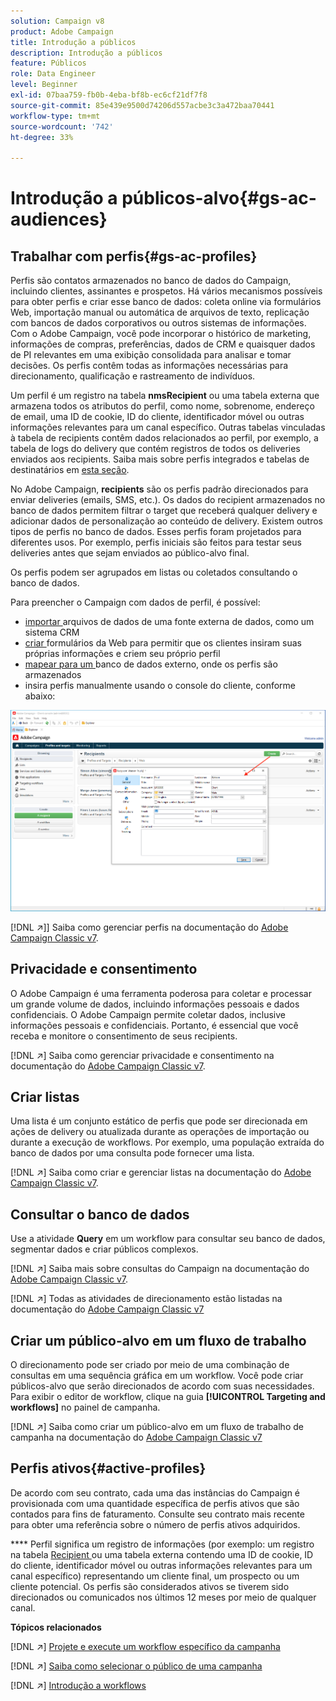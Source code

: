 ```yaml
---
solution: Campaign v8
product: Adobe Campaign
title: Introdução a públicos
description: Introdução a públicos
feature: Públicos
role: Data Engineer
level: Beginner
exl-id: 07baa759-fb0b-4eba-bf8b-ec6cf21df7f8
source-git-commit: 85e439e9500d74206d557acbe3c3a472baa70441
workflow-type: tm+mt
source-wordcount: '742'
ht-degree: 33%

---
```


# Introdução a públicos-alvo{#gs-ac-audiences}

## Trabalhar com perfis{#gs-ac-profiles}

Perfis são contatos armazenados no banco de dados do Campaign, incluindo clientes, assinantes e prospetos. Há vários mecanismos possíveis para obter perfis e criar esse banco de dados: coleta online via formulários Web, importação manual ou automática de arquivos de texto, replicação com bancos de dados corporativos ou outros sistemas de informações. Com o Adobe Campaign, você pode incorporar o histórico de marketing, informações de compras, preferências, dados de CRM e quaisquer dados de PI relevantes em uma exibição consolidada para analisar e tomar decisões. Os perfis contêm todas as informações necessárias para direcionamento, qualificação e rastreamento de indivíduos.

Um perfil é um registro na tabela **nmsRecipient** ou uma tabela externa que armazena todos os atributos do perfil, como nome, sobrenome, endereço de email, uma ID de cookie, ID do cliente, identificador móvel ou outras informações relevantes para um canal específico. Outras tabelas vinculadas à tabela de recipients contêm dados relacionados ao perfil, por exemplo, a tabela de logs do delivery que contém registros de todos os deliveries enviados aos recipients. Saiba mais sobre perfis integrados e tabelas de destinatários em [esta seção](../dev/datamodel.md#ootb-profiles).

No Adobe Campaign, **recipients** são os perfis padrão direcionados para enviar deliveries (emails, SMS, etc.). Os dados do recipient armazenados no banco de dados permitem filtrar o target que receberá qualquer delivery e adicionar dados de personalização ao conteúdo de delivery. Existem outros tipos de perfis no banco de dados. Esses perfis foram projetados para diferentes usos. Por exemplo, perfis iniciais são feitos para testar seus deliveries antes que sejam enviados ao público-alvo final.

Os perfis podem ser agrupados em listas ou coletados consultando o banco de dados.


Para preencher o Campaign com dados de perfil, é possível:

* [importar ](import.md) arquivos de dados de uma fonte externa de dados, como um sistema CRM
* [criar ](../dev/webapps.md) formulários da Web para permitir que os clientes insiram suas próprias informações e criem seu próprio perfil
* [mapear para um ](../connect/fda.md) banco de dados externo, onde os perfis são armazenados
* insira perfis manualmente usando o console do cliente, conforme abaixo:

![](assets/create-profile.png)


[!DNL :arrow_upper_right:]] Saiba como gerenciar perfis na documentação do  [Adobe Campaign Classic v7](https://experienceleague.adobe.com/docs/campaign-classic/using/getting-started/profile-management/about-profiles.html).


## Privacidade e consentimento

O Adobe Campaign é uma ferramenta poderosa para coletar e processar um grande volume de dados, incluindo informações pessoais e dados confidenciais. O Adobe Campaign permite coletar dados, inclusive informações pessoais e confidenciais. Portanto, é essencial que você receba e monitore o consentimento de seus recipients.

[!DNL :arrow_upper_right:] Saiba como gerenciar privacidade e consentimento na documentação do  [Adobe Campaign Classic v7](https://experienceleague.adobe.com/docs/campaign-classic/using/getting-started/privacy/privacy-and-recommendations.html).

## Criar listas

Uma lista é um conjunto estático de perfis que pode ser direcionada em ações de delivery ou atualizada durante as operações de importação ou durante a execução de workflows. Por exemplo, uma população extraída do banco de dados por uma consulta pode fornecer uma lista.

[!DNL :arrow_upper_right:] Saiba como criar e gerenciar listas na documentação do  [Adobe Campaign Classic v7](https://experienceleague.adobe.com/docs/campaign-classic/using/getting-started/profile-management/creating-and-managing-lists.html).

## Consultar o banco de dados

Use a atividade **Query** em um workflow para consultar seu banco de dados, segmentar dados e criar públicos complexos.

[!DNL :arrow_upper_right:] Saiba mais sobre consultas do Campaign na documentação do  [Adobe Campaign Classic v7](https://experienceleague.adobe.com/docs/campaign-classic/using/automating-with-workflows/introduction/targeting-data.html).

[!DNL :arrow_upper_right:] Todas as atividades de direcionamento estão listadas na documentação do  [Adobe Campaign Classic v7](https://experienceleague.adobe.com/docs/campaign-classic/using/automating-with-workflows/targeting-activities/about-targeting-activities.html)

## Criar um público-alvo em um fluxo de trabalho

O direcionamento pode ser criado por meio de uma combinação de consultas em uma sequência gráfica em um workflow. Você pode criar públicos-alvo que serão direcionados de acordo com suas necessidades. Para exibir o editor de workflow, clique na guia **[!UICONTROL Targeting and workflows]** no painel de campanha.

[!DNL :arrow_upper_right:] Saiba como criar um público-alvo em um fluxo de trabalho de campanha na documentação do  [Adobe Campaign Classic v7](https://experienceleague.adobe.com/docs/campaign-classic/using/orchestrating-campaigns/orchestrate-campaigns/marketing-campaign-target.html?lang=en#building-the-main-target-in-a-workflow)


## Perfis ativos{#active-profiles}

De acordo com seu contrato, cada uma das instâncias do Campaign é provisionada com uma quantidade específica de perfis ativos que são contados para fins de faturamento. Consulte seu contrato mais recente para obter uma referência sobre o número de perfis ativos adquiridos.

**** Perfil significa um registro de informações (por exemplo: um registro na tabela  [Recipient ](../dev/datamodel.md) ou uma tabela externa contendo uma ID de cookie, ID do cliente, identificador móvel ou outras informações relevantes para um canal específico) representando um cliente final, um prospecto ou um cliente potencial. Os perfis são considerados ativos se tiverem sido direcionados ou comunicados nos últimos 12 meses por meio de qualquer canal.

<!--
You can monitor the number of active profiles used on your instances directly from Campaign Control Panel. 

[!DNL :arrow_upper_right:] For more on this, refer to the [Control Panel documentation](https://docs.adobe.com/content/help/en/control-panel/using/performance-monitoring/active-profiles-monitoring.html).
-->

**Tópicos relacionados**

[!DNL :arrow_upper_right:] [Projete e execute um workflow específico da campanha](https://experienceleague.adobe.com/docs/campaign-classic/using/automating-with-workflows/introduction/building-a-workflow.html)

[!DNL :arrow_upper_right:] [Saiba como selecionar o público de uma campanha](https://experienceleague.adobe.com/docs/campaign-classic/using/orchestrating-campaigns/orchestrate-campaigns/marketing-campaign-target.html)

[!DNL :arrow_upper_right:] [Introdução a workflows](https://experienceleague.adobe.com/docs/campaign-classic/using/automating-with-workflows/introduction/about-workflows.html)
